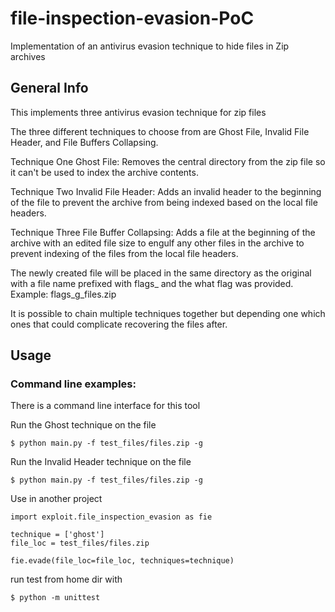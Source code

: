 # file-inspection-evasion-PoC
Implementation of an antivirus evasion technique to hide files in Zip archives

## General Info
This implements three antivirus evasion technique for zip files

The three different techniques to choose from are Ghost File,
Invalid File Header, and File Buffers Collapsing.

Technique One Ghost File:
Removes the central directory from the zip file so it can't be used to index
the archive contents.

Technique Two Invalid File Header:
Adds an invalid header to the beginning of the file to prevent the archive
from being indexed based on the local file headers.

Technique Three File Buffer Collapsing:
Adds a file at the beginning of the archive with an edited file size to
engulf any other files in the archive to prevent indexing of the files from
the local file headers.

The newly created file will be placed in the same directory as the original with
a file name prefixed with flags_ and the what flag was provided. 
Example: flags_g_files.zip

It is possible to chain multiple techniques together but depending one which 
ones that could complicate recovering the files after.

## Usage
### Command line examples:

There is a command line interface for this tool

Run the Ghost technique on the file 
```
$ python main.py -f test_files/files.zip -g
```

Run the Invalid Header technique on the file 
```
$ python main.py -f test_files/files.zip -g
```

Use in another project
```
import exploit.file_inspection_evasion as fie

technique = ['ghost']
file_loc = test_files/files.zip

fie.evade(file_loc=file_loc, techniques=technique)
```

run test from home dir with
```
$ python -m unittest
```

